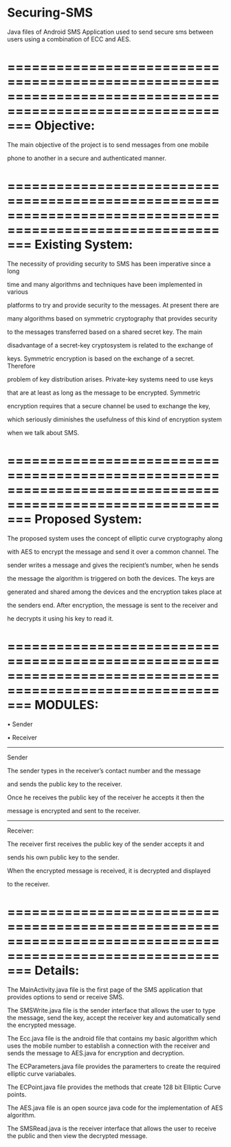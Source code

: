 Securing-SMS
============
Java files of Android SMS Application used to send secure sms between users using a combination of ECC and AES.

===========================================================================================================
Objective:
===========================================================================================================

The main objective of the project is to send messages from one mobile 

phone to another in a secure and authenticated manner.

===========================================================================================================
Existing System: 
===========================================================================================================

The necessity of providing security to SMS has been imperative since a long 

time and many algorithms and techniques have been implemented in various 

platforms to try and provide security to the messages. At present there are 

many algorithms based on symmetric cryptography that provides security 

to the messages transferred based on a shared secret key. The main 

disadvantage of a secret-key cryptosystem is related to the exchange of 

keys. Symmetric encryption is based on the exchange of a secret. Therefore 

problem of key distribution arises. Private-key systems need to use keys 

that are at least as long as the message to be encrypted. Symmetric 

encryption requires that a secure channel be used to exchange the key, 

which seriously diminishes the usefulness of this kind of encryption system 

when we talk about SMS.

===========================================================================================================
Proposed System:
===========================================================================================================

The proposed system uses the concept of elliptic curve cryptography along 

with AES to encrypt the message and send it over a common channel. The 

sender writes a message and gives the recipient’s number, when he sends 

the message the algorithm is triggered on both the devices. The keys are 

generated and shared among the devices and the encryption takes place at 

the senders end. After encryption, the message is sent to the receiver and 

he decrypts it using his key to read it.

===========================================================================================================
MODULES:
===========================================================================================================

• Sender

• Receiver

_______________________________________________________________________________
Sender

The sender types in the receiver’s contact number and the message 

and sends the public key to the receiver. 

Once he receives the public key of the receiver he accepts it then the 

message is encrypted and sent to the receiver.
_______________________________________________________________________________
Receiver:

The receiver first receives the public key of the sender accepts it and 

sends his own public key to the sender. 

When the encrypted message is received, it is decrypted and displayed 

to the receiver.


===========================================================================================================
Details:
===========================================================================================================

The MainActivity.java file is the first page of the SMS application that provides options to send or receive SMS.

The SMSWrite.java file is the sender interface that allows the user to type the message, send the key, accept the receiver key and automatically send the encrypted message.

The Ecc.java file is the android file that contains my basic algorithm which uses the mobile number to establish a connection with the receiver and sends the message to AES.java for encryption and decryption.

The ECParameters.java file provides the paramerters to create the required elliptic curve variabales.

The ECPoint.java file provides the methods that create 128 bit Elliptic Curve points.

The AES.java file is an open source java code for the implementation of AES algorithm.

The SMSRead.java is the receiver interface that allows the user to receive the public and then view the decrypted message.


